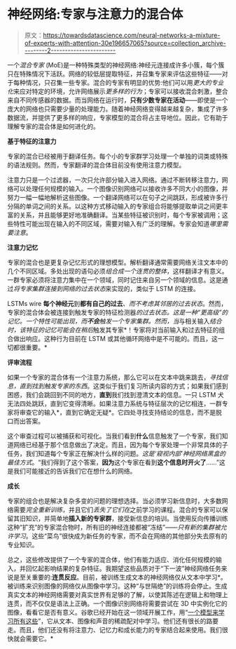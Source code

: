 # 神经网络:专家与注意力的混合体

> 原文：<https://towardsdatascience.com/neural-networks-a-mixture-of-experts-with-attention-30e196657065?source=collection_archive---------2----------------------->

一个*混合专家* (MoE)是一种特殊类型的神经网络:神经元连接成许多小簇，每个簇只在特殊情况下活跃。网络的较低层提取特征，并召集专家来评估这些特征——对于每种情况，只召集一些专家。混合的专家有明显的优势:他们可以用*更大的专业化*来应对特定的环境，允许网络展示*更多样的行为*；专家可以接收混合刺激，整合来自不同传感器的数据。而当网络在运行时，**只有少数专家在活动**——即使是一个庞大的网络也只需要少量的处理能力。随着神经网络变得越来越复杂，集成了许多数据流，并提供了更多样的响应，专家模型的混合将占主导地位。因此，它有助于理解专家的混合体是如何进化的。

**基于特征的注意力**

专家的混合已经被用于翻译任务。每个小的专家群学习处理一个单独的词类或特殊的语法规则。然而，专家翻译的混合体目前没有使用注意力模型。

注意力只是一个过滤器，一次只允许部分输入进入网络。通过不断转移注意力，网络可以处理任何规模的输入。一个图像识别网络可以接收许多不同大小的图像，并努力一幅一幅地解析这些图像。一个翻译网络可以在句子之间跳跃，形成被许多行分隔的单词之间的关系。以这种方式移动输入的专家组合将能够提取单词之间更丰富的关系，并且能够更好地准确翻译。当某些特征被识别时，每个专家被调用；这些特性可能出现在输入的不同区域，需要对输入有广泛的理解。专家会知道*哪里需要注意*。

**注意力记忆**

专家的混合也是更复杂记忆形式的理想模型。解析翻译通常需要网络关注文本中的几个不同区域。多处出现的语句必须*组合成一个连贯的整体*，这样翻译才有意义。一群专家必须将注意力集中在一个领域，同时记住来自另一个领域的信息。这是通过*将专家集群连接到网络的过去状态*来实现的，类似于 LSTM 的连接。

LSTMs wire **每个神经元**到**都有自己的过去**、*而不考虑其邻居的过去状态*。然而，专家的混合体会被连接到触发专家的特征检测器*的过去状态。这是一种“更高级”的记忆。一个特性可能出现，而**不会**触发一个专家集群。然而，当*与相关输入*结合时，该特征的记忆可能会在稍后*触发其专家*！专家将对当前输入和过去特征的组合做出响应。这种行为目前在 LSTM 或其他循环网络中是不可能的。而且，这一切都很重要。*

**评审流程**

如果一个专家的混合体有一个注意力系统，那么它可以在文本中跳来跳去，*寻找信息，直到找到触发专家的东西*。这类似于我们复习所读内容的方式；如果我们感到困惑，我们会跳回到不同的地方，**直到**我们找到澄清文本的信息。一只 LSTM 犬无法四处跳跃，直到它变得清晰。如果注意力系统与特征层次的记忆相连，一群专家将审查它的输入*，直到它确定无疑*。它四处寻找支持结论的信息，而不是脱口而出答案。

这个审查过程可以被捕获和可视化。当我们看到**什么**信息触发了一个专家，我们知道网络已经基于那个信息做出了决定。而且，因为每个专家处理一个非常具体的子任务，我们知道每个专家正在解决什么样的问题。*这是‘窥视内部’神经网络黑盒的最佳方式*。“我们得到了这个答案，**因为**这个专家在看到**这个信息时开火了**……”这是我们可能接近的告诉我们它在想什么的网络。

**成长**

专家的组合也是解决复杂多变的问题的理想选择。当必须学习新信息时，大多数网络需要*完全重新训练*，并且它们*丢失了它们在*之前学习的课程。混合的专家可以保留其旧知识，并简单地**插入新的专家群**，接受新信息的培训。当使用反向传播训练这种“扩充”的专家混合物时，所有旧的神经连接都被“冻结”——*只有新的集群被允许学习*。这些“菜鸟”很快成为新任务的专家，而不会在网络的其他部分失去原有的专业知识。

总之，这些修改提供了一个专家的混合体，他们有能力适应、消化任何规模的输入，并回忆起影响结果的复杂特征。我期望这些品质对于“下一波”神经网络任务来说是至关重要的:**连贯反应**。目前，被训练生成文本的神经网络仅从文本中学习*。被训练来识别图像的网络仅从图像中学习。这种“与世隔绝”的训练将会停止。生成真实文本的神经网络需要对真实世界有足够的了解，以使其陈述在逻辑上和物理上连贯，而不仅仅是语法上正确。一个图像识别网络将需要尝试在 3D 中实例化它的图像，看看它是否有意义。谷歌已经开始在这一领域开展工作，用“[一个模型来学习所有这些](https://arxiv.org/pdf/1706.05137.pdf)”，它从文本、图像和声音的稀疏配对中学习。他们还有很长的路要走。而且，他们还没有将注意力、记忆力和成长能力的专家结合起来使用。我们很快就会需要它。*